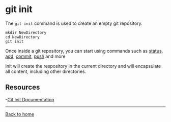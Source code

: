 # git init
The `git init` command is used to create an empty git repository.

```
mkdir NewDirectory
cd NewDirectory
git init
```

Once inside a git repository, you can start using commands such as
[status](./Status.md),
[add](./Add.md), 
[commit](./Commit.md), 
[push](./Push.md)
and more

Init will create the respository in the current directory and will encapsulate all content, including other directories.

## Resources

-[Git Init Documentation](https://git-scm.com/docs/git-init)

---

[Back to home](../README.md
)
